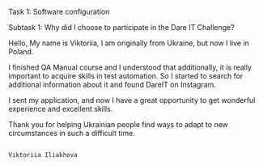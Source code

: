 Task 1: Software configuration

Subtask 1: Why did I choose to participate in the Dare IT Challenge?

Hello,
My name is Viktoriia, I am originally from Ukraine, but now I live in Poland.

I finished QA Manual course and I understood that additionally, it is really important to acquire skills in test automation.
So I started to search for additional information about it and found DareIT on Instagram.

I sent my application, and now I have a great opportunity to get wonderful experience and excellent skills.

Thank you for helping Ukrainian people find ways to adapt to new circumstances in such a difficult time. 

                                                                                        Viktoriia Iliakhova
